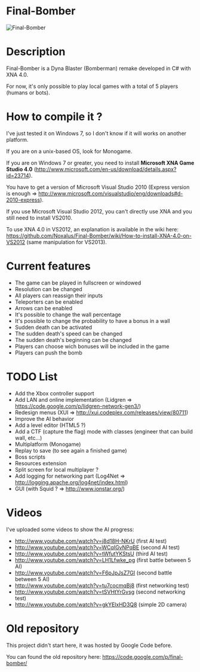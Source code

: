 Final-Bomber
============

![Final-Bomber](http://finalbomber.free.fr/img/final-bomber_image4.jpg)

Description
===========

Final-Bomber is a Dyna Blaster (Bomberman) remake developed in C# with XNA 4.0.

For now, it's only possible to play local games with a total of 5 players (humans or bots).

How to compile it ?
===================
I've just tested it on Windows 7, so I don't know if it will works on another platform.

If you are on a unix-based OS, look for Monogame.

If you are on Windows 7 or greater, you need to install **Microsoft XNA Game Studio 4.0** (http://www.microsoft.com/en-us/download/details.aspx?id=23714).

You have to get a version of Microsoft Visual Studio 2010 (Express version is enough => http://www.microsoft.com/visualstudio/eng/downloads#d-2010-express).

If you use Microsoft Visual Studio 2012, you can't directly use XNA and you still need to install VS2010. 

To use XNA 4.0 in VS2012, an explanation is available in the wiki here: https://github.com/Noxalus/Final-Bomber/wiki/How-to-install-XNA-4.0-on-VS2012 (same manipulation for VS2013).

Current features
================
* The game can be played in fullscreen or windowed
* Resolution can be changed
* All players can reassign their inputs
* Teleporters can be enabled
* Arrows can be enabled
* It's possible to change the wall percentage
* It's possible to change the probability to have a bonus in a wall
* Sudden death can be activated
* The sudden death's speed can be changed
* The sudden death's beginning can be changed
* Players can choose wich bonuses will be included in the game
* Players can push the bomb

TODO List
=========
* Add the Xbox controller support
* Add LAN and online implementation (Lidgren => https://code.google.com/p/lidgren-network-gen3/)
* Redesign menus (XUI => http://xui.codeplex.com/releases/view/80711)
* Improve the AI behavior
* Add a level editor (HTML5 ?)
* Add a CTF (capture the flag) mode with classes (engineer that can build wall, etc...)
* Multiplatform (Monogame)
* Replay to save (to see again a finished game)
* Boss scripts
* Resources extension
* Split screen for local multiplayer ?
* Add logging for networking part (Log4Net => http://logging.apache.org/log4net/index.html)
* GUI (with Squid ? => http://www.ionstar.org/)

Videos
======
I've uploaded some videos to show the AI progress:
* http://www.youtube.com/watch?v=j8d18H-NKrU (first AI test)
* http://www.youtube.com/watch?v=WCqIGvNPqBE (second AI test)
* http://www.youtube.com/watch?v=tWfutYKStsU (third AI test)
* http://www.youtube.com/watch?v=LH1Lfwke_pg (first battle between 5 AI)
* http://www.youtube.com/watch?v=F6pJpJsZ7GI (second battle between 5 AI)
* http://www.youtube.com/watch?v=tu7cocmqBj8 (first networking test)
* http://www.youtube.com/watch?v=tSVHtYrGvsg (second networking test)
* http://www.youtube.com/watch?v=gkYElxHD3Q8 (simple 2D camera)
 
Old repository
==============
This project didn't start here, it was hosted by Google Code before.

You can found the old repository here: https://code.google.com/p/final-bomber/
